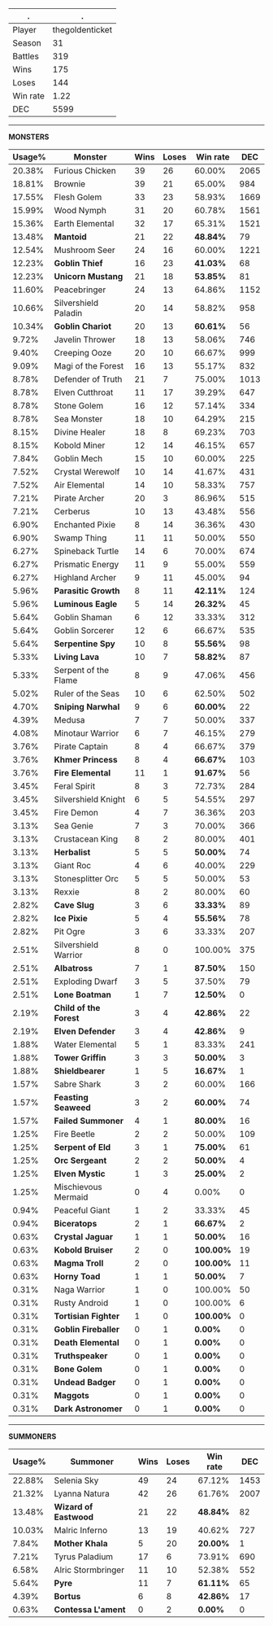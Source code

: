 .|.
|-|-
Player|thegoldenticket
Season|31
Battles|319
Wins|175
Loses|144
Win rate|1.22
DEC|5599

---
**MONSTERS**

Usage%|Monster|Wins|Loses|Win rate|DEC|
-|-|-|-|-|-|
20.38%|Furious Chicken|39|26|60.00%|2065|
18.81%|Brownie|39|21|65.00%|984|
17.55%|Flesh Golem|33|23|58.93%|1669|
15.99%|Wood Nymph|31|20|60.78%|1561|
15.36%|Earth Elemental|32|17|65.31%|1521|
13.48%|**Mantoid**|21|22|**48.84%**|79|
12.54%|Mushroom Seer|24|16|60.00%|1221|
12.23%|**Goblin Thief**|16|23|**41.03%**|68|
12.23%|**Unicorn Mustang**|21|18|**53.85%**|81|
11.60%|Peacebringer|24|13|64.86%|1152|
10.66%|Silvershield Paladin|20|14|58.82%|958|
10.34%|**Goblin Chariot**|20|13|**60.61%**|56|
9.72%|Javelin Thrower|18|13|58.06%|746|
9.40%|Creeping Ooze|20|10|66.67%|999|
9.09%|Magi of the Forest|16|13|55.17%|832|
8.78%|Defender of Truth|21|7|75.00%|1013|
8.78%|Elven Cutthroat|11|17|39.29%|647|
8.78%|Stone Golem|16|12|57.14%|334|
8.78%|Sea Monster|18|10|64.29%|215|
8.15%|Divine Healer|18|8|69.23%|703|
8.15%|Kobold Miner|12|14|46.15%|657|
7.84%|Goblin Mech|15|10|60.00%|225|
7.52%|Crystal Werewolf|10|14|41.67%|431|
7.52%|Air Elemental|14|10|58.33%|757|
7.21%|Pirate Archer|20|3|86.96%|515|
7.21%|Cerberus|10|13|43.48%|556|
6.90%|Enchanted Pixie|8|14|36.36%|430|
6.90%|Swamp Thing|11|11|50.00%|550|
6.27%|Spineback Turtle|14|6|70.00%|674|
6.27%|Prismatic Energy|11|9|55.00%|559|
6.27%|Highland Archer|9|11|45.00%|94|
5.96%|**Parasitic Growth**|8|11|**42.11%**|124|
5.96%|**Luminous Eagle**|5|14|**26.32%**|45|
5.64%|Goblin Shaman|6|12|33.33%|312|
5.64%|Goblin Sorcerer|12|6|66.67%|535|
5.64%|**Serpentine Spy**|10|8|**55.56%**|98|
5.33%|**Living Lava**|10|7|**58.82%**|87|
5.33%|Serpent of the Flame|8|9|47.06%|456|
5.02%|Ruler of the Seas|10|6|62.50%|502|
4.70%|**Sniping Narwhal**|9|6|**60.00%**|22|
4.39%|Medusa|7|7|50.00%|337|
4.08%|Minotaur Warrior|6|7|46.15%|279|
3.76%|Pirate Captain|8|4|66.67%|379|
3.76%|**Khmer Princess**|8|4|**66.67%**|103|
3.76%|**Fire Elemental**|11|1|**91.67%**|56|
3.45%|Feral Spirit|8|3|72.73%|284|
3.45%|Silvershield Knight|6|5|54.55%|297|
3.45%|Fire Demon|4|7|36.36%|203|
3.13%|Sea Genie|7|3|70.00%|366|
3.13%|Crustacean King|8|2|80.00%|401|
3.13%|**Herbalist**|5|5|**50.00%**|74|
3.13%|Giant Roc|4|6|40.00%|229|
3.13%|Stonesplitter Orc|5|5|50.00%|53|
3.13%|Rexxie|8|2|80.00%|60|
2.82%|**Cave Slug**|3|6|**33.33%**|89|
2.82%|**Ice Pixie**|5|4|**55.56%**|78|
2.82%|Pit Ogre|3|6|33.33%|207|
2.51%|Silvershield Warrior|8|0|100.00%|375|
2.51%|**Albatross**|7|1|**87.50%**|150|
2.51%|Exploding Dwarf|3|5|37.50%|79|
2.51%|**Lone Boatman**|1|7|**12.50%**|0|
2.19%|**Child of the Forest**|3|4|**42.86%**|22|
2.19%|**Elven Defender**|3|4|**42.86%**|9|
1.88%|Water Elemental|5|1|83.33%|241|
1.88%|**Tower Griffin**|3|3|**50.00%**|3|
1.88%|**Shieldbearer**|1|5|**16.67%**|1|
1.57%|Sabre Shark|3|2|60.00%|166|
1.57%|**Feasting Seaweed**|3|2|**60.00%**|74|
1.57%|**Failed Summoner**|4|1|**80.00%**|16|
1.25%|Fire Beetle|2|2|50.00%|109|
1.25%|**Serpent of Eld**|3|1|**75.00%**|61|
1.25%|**Orc Sergeant**|2|2|**50.00%**|4|
1.25%|**Elven Mystic**|1|3|**25.00%**|2|
1.25%|Mischievous Mermaid|0|4|0.00%|0|
0.94%|Peaceful Giant|1|2|33.33%|45|
0.94%|**Biceratops**|2|1|**66.67%**|2|
0.63%|**Crystal Jaguar**|1|1|**50.00%**|16|
0.63%|**Kobold Bruiser**|2|0|**100.00%**|19|
0.63%|**Magma Troll**|2|0|**100.00%**|11|
0.63%|**Horny Toad**|1|1|**50.00%**|7|
0.31%|Naga Warrior|1|0|100.00%|50|
0.31%|Rusty Android|1|0|100.00%|6|
0.31%|**Tortisian Fighter**|1|0|**100.00%**|0|
0.31%|**Goblin Fireballer**|0|1|**0.00%**|0|
0.31%|**Death Elemental**|0|1|**0.00%**|0|
0.31%|**Truthspeaker**|0|1|**0.00%**|0|
0.31%|**Bone Golem**|0|1|**0.00%**|0|
0.31%|**Undead Badger**|0|1|**0.00%**|0|
0.31%|**Maggots**|0|1|**0.00%**|0|
0.31%|**Dark Astronomer**|0|1|**0.00%**|0|

---
**SUMMONERS**

Usage%|Summoner|Wins|Loses|Win rate|DEC|
-|-|-|-|-|-|
22.88%|Selenia Sky|49|24|67.12%|1453|
21.32%|Lyanna Natura|42|26|61.76%|2007|
13.48%|**Wizard of Eastwood**|21|22|**48.84%**|82|
10.03%|Malric Inferno|13|19|40.62%|727|
7.84%|**Mother Khala**|5|20|**20.00%**|1|
7.21%|Tyrus Paladium|17|6|73.91%|690|
6.58%|Alric Stormbringer|11|10|52.38%|552|
5.64%|**Pyre**|11|7|**61.11%**|65|
4.39%|**Bortus**|6|8|**42.86%**|17|
0.63%|**Contessa L'ament**|0|2|**0.00%**|0|
